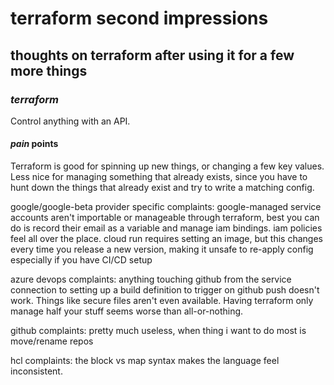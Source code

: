 # terraform second impressions

## thoughts on terraform after using it for a few more things

### _terraform_

Control anything with an API.

#### _pain_ points

Terraform is good for spinning up new things,
or changing a few key values.
Less nice for managing something that already exists,
since you have to hunt down the things that already exist
and try to write a matching config.

google/google-beta provider specific complaints:
google-managed service accounts aren't importable or manageable through terraform,
best you can do is record their email as a variable and manage iam bindings.
iam policies feel all over the place.
cloud run requires setting an image,
but this changes every time you release a new version,
making it unsafe to re-apply config especially if you have CI/CD setup

azure devops complaints: anything touching github from the service connection
to setting up a build definition to trigger on github push doesn't work.
Things like secure files aren't even available.
Having terraform only manage half your stuff seems worse than all-or-nothing.

github complaints:
pretty much useless, when thing i want to do most is move/rename repos

hcl complaints:
the block vs map syntax makes the language feel inconsistent.
